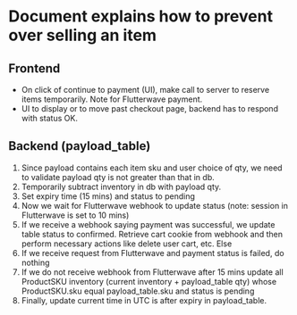 # Document explains how to prevent over selling an item

## Frontend
* On click of continue to payment (UI), make call to server to reserve items temporarily. Note for Flutterwave payment.
* UI to display or to move past checkout page, backend has to respond with status OK.

## Backend (payload_table)
1. Since payload contains each item sku and user choice of qty, we need to validate payload qty is not greater than
that in db.
2. Temporarily subtract inventory in db with payload qty.
3. Set expiry time (15 mins) and status to pending
4. Now we wait for Flutterwave webhook to update status (note: session in Flutterwave is set to 10 mins)
5. If we receive a webhook saying payment was successful, we update table status to confirmed. Retrieve cart cookie
from webhook and then perform necessary actions like delete user cart, etc. Else
6. If we receive request from Flutterwave and payment status is failed, do nothing
7. If we do not receive webhook from Flutterwave after 15 mins update all ProductSKU inventory
(current inventory + payload_table qty) whose ProductSKU.sku equal payload_table.sku and status is pending 
8. Finally, update current time in UTC is after expiry in payload_table.